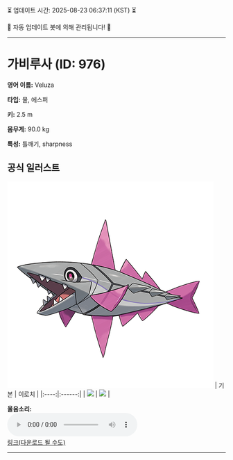 
⏳ 업데이트 시간: 2025-08-23 06:37:11 (KST) ⏳

🤖 자동 업데이트 봇에 의해 관리됩니다! 🤖

---

# 가비루사 (ID: 976)
**영어 이름:** Veluza

**타입:** 물, 에스퍼

**키:** 2.5 m

**몸무게:** 90.0 kg

**특성:** 틀깨기, sharpness

## 공식 일러스트
![](https://raw.githubusercontent.com/PokeAPI/sprites/master/sprites/pokemon/other/official-artwork/976.png)
| 기본 | 이로치 |
|:----:|:------:|
| <img src="http://play.pokemonshowdown.com/sprites/ani/veluza.gif" width="200"> | <img src="http://play.pokemonshowdown.com/sprites/ani-shiny/veluza.gif" width="200"> |

**울음소리:**<br><audio controls src="https://raw.githubusercontent.com/PokeAPI/cries/main/cries/pokemon/latest/976.ogg"></audio><br> [링크(다운로드 될 수도)](https://raw.githubusercontent.com/PokeAPI/cries/main/cries/pokemon/latest/976.ogg)


---
